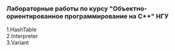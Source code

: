 ### Лабораторные работы по курсу "Объектно-ориентированное программирование на С++" НГУ
  1.HashTable  
  2.Interpreter  
  3.Variant  